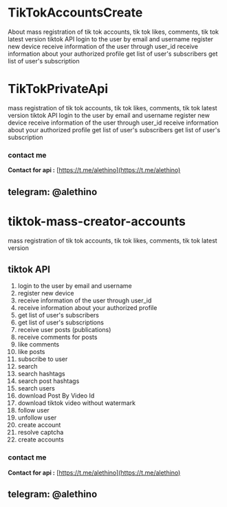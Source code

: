 # TikTokAccountsCreate
About mass registration of tik tok accounts, tik tok likes, comments, tik tok latest version tiktok API login to the user by email and username register new device receive information of the user through user_id receive information about your authorized profile get list of user's subscribers get list of user's subscription


# TikTokPrivateApi
mass registration of tik tok accounts, tik tok likes, comments, tik tok latest version  tiktok API  login to the user by email and username register new device receive information of the user through user_id receive information about your authorized profile get list of user's subscribers get list of user's subscription

### contact me
**Contact for api :** [https://t.me/alethino](https://t.me/alethino)
## telegram: @alethino


# tiktok-mass-creator-accounts
mass registration of tik tok accounts, tik tok likes, comments, tik tok latest version

## tiktok API

1. login to the user by email and username
2. register new device
3. receive information of the user through user_id
4. receive information about your authorized profile
5. get list of user's subscribers
6. get list of user's subscriptions
7. receive user posts (publications)
8. receive comments for posts
9. like comments
10. like posts
11. subscribe to user
12. search
13. search hashtags
14. search post hashtags
15. search users
16. download Post By Video Id
17. download tiktok video without watermark
18. follow user
19. unfollow user
20. create account
21. resolve captcha
22. create accounts


### contact me
**Contact for api :** [https://t.me/alethino](https://t.me/alethino)
## telegram: @alethino
